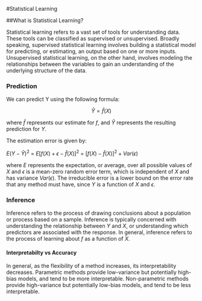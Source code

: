#Statistical Learning

##What is Statistical Learning?

Statistical learning refers to a vast set of tools for understanding data. These tools can be classified as supervised or unsupervised. Broadly speaking, supervised statistical learning involves building a statistical model for predicting, or estimating, an output based on one or more inputs. Unsupervised statistical learning, on the other hand, involves modeling the relationships between the variables to gain an understanding of the underlying structure of the data.

### Prediction

We can predict Y using the following formula:

$$\hat{Y} = \hat{f}(X)$$

where $\hat{f}$ represents our estimate for $f$, and $\hat{Y}$ represents the resulting prediction for $Y$.

The estimation error is given by:

$E(Y - \hat{Y})^2$ = $E[f(X) + \epsilon - \hat{f}(X)]^2$ = $[f(X) - \hat{f}(X)]^2 + Var(\epsilon)$ 

where $E$ represents the expectation, or average, over all possible values of $X$ and $\epsilon$ is a mean-zero random error term, which is independent of $X$ and has variance $Var(\epsilon)$. The irreducible error is a lower bound on the error rate that any method must have, since $Y$ is a function of $X$ and $\epsilon$.

### Inference

Inference refers to the process of drawing conclusions about a population or process based on a sample. Inference is typically concerned with understanding the relationship between $Y$ and $X$, or understanding which predictors are associated with the response. In general, inference refers to the process of learning about $f$ as a function of $X$.

#### Interpretabilty vs Accuracy

In general, as the flexibility of a method increases, its interpretability decreases. Parametric methods provide low-variance but potentially high-bias models, and tend to be more interpretable. Non-parametric methods provide high-variance but potentially low-bias models, and tend to be less interpretable.



